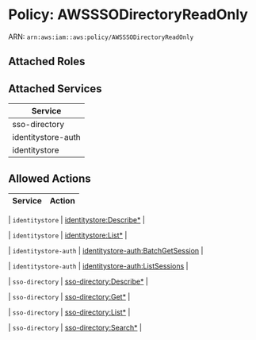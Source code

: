 # Policy: AWSSSODirectoryReadOnly

ARN: `arn:aws:iam::aws:policy/AWSSSODirectoryReadOnly`

## Attached Roles

## Attached Services

| Service |
|---------|
| sso-directory |
| identitystore-auth |
| identitystore |

## Allowed Actions

| Service | Action |
|:-------:|--------|

| `identitystore` | [identitystore:Describe*](../actions.md#identitystore:describeall) |

| `identitystore` | [identitystore:List*](../actions.md#identitystore:listall) |

| `identitystore-auth` | [identitystore-auth:BatchGetSession](../actions.md#identitystore-auth:batchgetsession) |

| `identitystore-auth` | [identitystore-auth:ListSessions](../actions.md#identitystore-auth:listsessions) |

| `sso-directory` | [sso-directory:Describe*](../actions.md#sso-directory:describeall) |

| `sso-directory` | [sso-directory:Get*](../actions.md#sso-directory:getall) |

| `sso-directory` | [sso-directory:List*](../actions.md#sso-directory:listall) |

| `sso-directory` | [sso-directory:Search*](../actions.md#sso-directory:searchall) |
